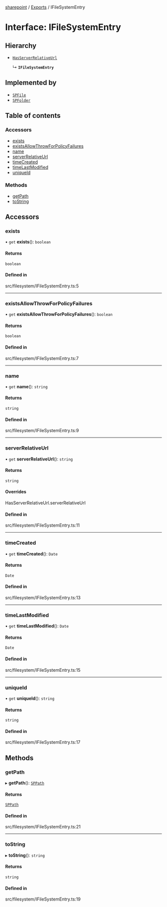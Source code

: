[sharepoint](../README.md) / [Exports](../modules.md) / IFileSystemEntry

# Interface: IFileSystemEntry

## Hierarchy

- [`HasServerRelativeUrl`](HasServerRelativeUrl.md)

  ↳ **`IFileSystemEntry`**

## Implemented by

- [`SPFile`](../classes/SPFile.md)
- [`SPFolder`](../classes/SPFolder.md)

## Table of contents

### Accessors

- [exists](IFileSystemEntry.md#exists)
- [existsAllowThrowForPolicyFailures](IFileSystemEntry.md#existsallowthrowforpolicyfailures)
- [name](IFileSystemEntry.md#name)
- [serverRelativeUrl](IFileSystemEntry.md#serverrelativeurl)
- [timeCreated](IFileSystemEntry.md#timecreated)
- [timeLastModified](IFileSystemEntry.md#timelastmodified)
- [uniqueId](IFileSystemEntry.md#uniqueid)

### Methods

- [getPath](IFileSystemEntry.md#getpath)
- [toString](IFileSystemEntry.md#tostring)

## Accessors

### exists

• `get` **exists**(): `boolean`

#### Returns

`boolean`

#### Defined in

src/filesystem/IFileSystemEntry.ts:5

___

### existsAllowThrowForPolicyFailures

• `get` **existsAllowThrowForPolicyFailures**(): `boolean`

#### Returns

`boolean`

#### Defined in

src/filesystem/IFileSystemEntry.ts:7

___

### name

• `get` **name**(): `string`

#### Returns

`string`

#### Defined in

src/filesystem/IFileSystemEntry.ts:9

___

### serverRelativeUrl

• `get` **serverRelativeUrl**(): `string`

#### Returns

`string`

#### Overrides

HasServerRelativeUrl.serverRelativeUrl

#### Defined in

src/filesystem/IFileSystemEntry.ts:11

___

### timeCreated

• `get` **timeCreated**(): `Date`

#### Returns

`Date`

#### Defined in

src/filesystem/IFileSystemEntry.ts:13

___

### timeLastModified

• `get` **timeLastModified**(): `Date`

#### Returns

`Date`

#### Defined in

src/filesystem/IFileSystemEntry.ts:15

___

### uniqueId

• `get` **uniqueId**(): `string`

#### Returns

`string`

#### Defined in

src/filesystem/IFileSystemEntry.ts:17

## Methods

### getPath

▸ **getPath**(): [`SPPath`](../classes/SPPath.md)

#### Returns

[`SPPath`](../classes/SPPath.md)

#### Defined in

src/filesystem/IFileSystemEntry.ts:21

___

### toString

▸ **toString**(): `string`

#### Returns

`string`

#### Defined in

src/filesystem/IFileSystemEntry.ts:19
